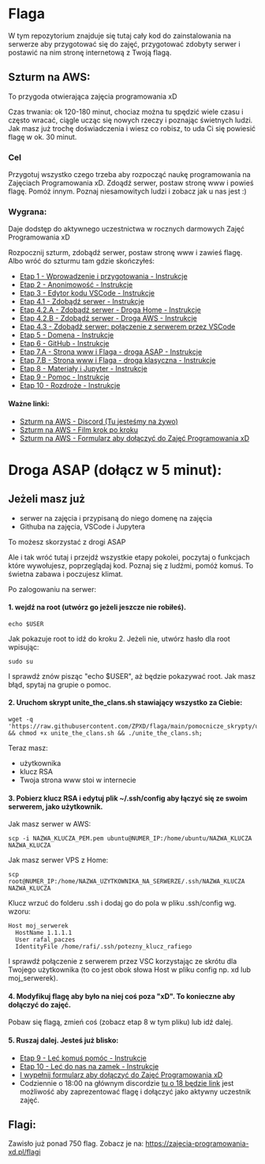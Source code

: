 # Flaga

W tym repozytorium znajduje się tutaj cały kod do zainstalowania na serwerze aby przygotować się do zajęć, przygotować zdobyty serwer i postawić na nim stronę internetową z Twoją flagą.


## Szturm na AWS:

To przygoda otwierająca zajęcia programowania xD

Czas trwania: ok 120-180 minut, chociaz można tu spędzić wiele czasu i często wracać, ciągle ucząc się nowych rzeczy i poznając świetnych ludzi. Jak masz już trochę doświadczenia i wiesz co robisz, to uda Ci się powiesić flagę w ok. 30 minut.

### Cel
Przygotuj wszystko czego trzeba aby rozpocząć naukę programowania na Zajęciach Programowania xD. 
Zdoądź serwer, postaw stronę www i powieś flagę. Pomóż innym.
Poznaj niesamowitych ludzi i zobacz jak u nas jest :)
 
### Wygrana: 
Daje dodstęp do aktywnego uczestnictwa w rocznych darmowych Zajęć Programowania xD

Rozpocznij szturm, zdobądź serwer, postaw stronę www i zawieś flagę. 
Albo wróć do szturmu tam gdzie skończyłeś:

- [Etap 1 - Wprowadzenie i przygotowania - Instrukcje](http://bityl.pl/4TWc5)
- [Etap 2 - Anonimowość - Instrukcje](http://bityl.pl/irUcO)
- [Etap 3 - Edytor kodu VSCode - Instrukcje](http://bityl.pl/7yKAX)
- [Etap 4.1 - Zdobądź serwer - Instrukcje](https://github.com/ZPXD/flaga/blob/main/instrukcje/etap_4_1_zdobadz_serwer.md)
- [Etap 4.2.A - Zdobądź serwer - Droga Home - Instrukcje](http://bityl.pl/8tLm2)
- [Etap 4.2.B - Zdobądź serwer - Droga AWS - Instrukcje](http://bityl.pl/i3YCE)
- [Etap 4.3 - Zdobądź serwer: połączenie z serwerem przez VSCode](vfC2s)
- [Etap 5 - Domena - Instrukcje](http://bityl.pl/Q86MW)
- [Etap 6 - GitHub - Instrukcje](http://bityl.pl/wwI8j)
- [Etap 7.A - Strona www i Flaga - droga ASAP - Instrukcje]( http://bityl.pl/o7IM4)
- [Etap 7.B - Strona www i Flaga - droga klasyczna - Instrukcje]( http://bityl.pl/BcfxJ)
- [Etap 8 - Materiały i Jupyter - Instrukcje](http://bityl.pl/7efYd)
- [Etap 9 - Pomoc - Instrukcje](http://bityl.pl/QKsi4)
- [Etap 10 - Rozdroże - Instrukcje](http://bityl.pl/g7LrS)


#### Ważne linki:

- [Szturm na AWS - Discord (Tu jesteśmy na żywo)](https://discord.gg/46JVvHgzqz)
- [Szturm na AWS - Film krok po kroku](https://www.youtube.com/playlist?list=PLaPjE0og8b6Lof4yYXJmdRv5coaVePmI5)
- [Szturm na AWS - Formularz aby dołączyć do Zajęć Programowania xD](https://zajecia-programowania-xd.pl/szturm_na_aws/caly_formularz)


# Droga ASAP (dołącz w 5 minut):

## Jeżeli masz już
- serwer na zajęcia i przypisaną do niego domenę na zajęcia
- Githuba na zajęcia, VSCode i Jupytera

To możesz skorzystać z drogi ASAP 

Ale i tak wróć tutaj i przejdź wszystkie etapy pokolei, poczytaj o funkcjach które wywołujesz, poprzeglądaj kod. Poznaj się z ludźmi, pomóż komuś. To świetna zabawa i poczujesz klimat.

Po zalogowaniu na serwer:

#### 1. wejdź na root (utwórz go jeżeli jeszcze nie robiłeś).
```
echo $USER
```
Jak pokazuje root to idź do kroku 2. Jeżeli nie, utwórz hasło dla root wpisując:
```
sudo su
```
I sprawdź znów pisząc "echo $USER", aż będzie pokazywać root. Jak masz błąd, spytaj na grupie o pomoc.

#### 2. Uruchom skrypt unite_the_clans.sh stawiający wszystko za Ciebie:

```
wget -q 'https://raw.githubusercontent.com/ZPXD/flaga/main/pomocnicze_skrypty/unite_the_clans.sh' && chmod +x unite_the_clans.sh && ./unite_the_clans.sh;
```
Teraz masz:
- użytkownika
- klucz RSA
- Twoja strona www stoi w internecie

#### 3. Pobierz klucz RSA i edytuj plik ~/.ssh/config aby łączyć się ze swoim serwerem, jako użytkownik.

Jak masz serwer w AWS: 
```
scp -i NAZWA_KLUCZA_PEM.pem ubuntu@NUMER_IP:/home/ubuntu/NAZWA_KLUCZA NAZWA_KLUCZA
```
Jak masz serwer VPS z Home:
```
scp root@NUMER_IP:/home/NAZWA_UZYTKOWNIKA_NA_SERWERZE/.ssh/NAZWA_KLUCZA NAZWA_KLUCZA
```
Klucz wrzuć do folderu .ssh i dodaj go do pola w pliku .ssh/config wg. wzoru:

```
Host moj_serwerek
  HostName 1.1.1.1
  User rafal_paczes
  IdentityFile /home/rafi/.ssh/potezny_klucz_rafiego
```

I sprawdź połączenie z serwerem przez VSC korzystając ze skrótu dla Twojego użytkownika (to co jest obok słowa Host w pliku config np. xd lub moj_serwerek).

#### 4. Modyfikuj flagę aby było na niej coś poza "xD". To konieczne aby dołączyć do zajęć.

Pobaw się flagą, zmień coś (zobacz etap 8 w tym pliku) lub idź dalej. 

#### 5. Ruszaj dalej. Jesteś już blisko:
- [Etap 9 - Leć komuś pomóc - Instrukcje](http://bityl.pl/QKsi4)
- [Etap 10 - Leć do nas na zamek - Instrukcje](http://bityl.pl/g7LrS)
- [I wypełnij formularz aby dołączyć do Zajęć Programowania xD](https://zajecia-programowania-xd.pl/szturm_na_aws/caly_formularz)
- Codziennie o 18:00 na głównym discordzie  [tu o 18 będzie link]() jest możliwość aby zaprezentować flagę i dołączyć jako aktywny uczestnik zajęć.


## Flagi: 

Zawisło już ponad 750 flag. Zobacz je na:
https://zajecia-programowania-xd.pl/flagi
